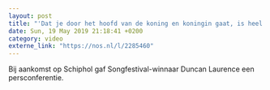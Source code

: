 ```yaml
---
layout: post
title: "'Dat je door het hoofd van de koning en koningin gaat, is heel gek'"
date: Sun, 19 May 2019 21:18:41 +0200
category: video
externe_link: "https://nos.nl/l/2285460"
---
```


Bij aankomst op Schiphol gaf Songfestival-winnaar Duncan Laurence een persconferentie.
